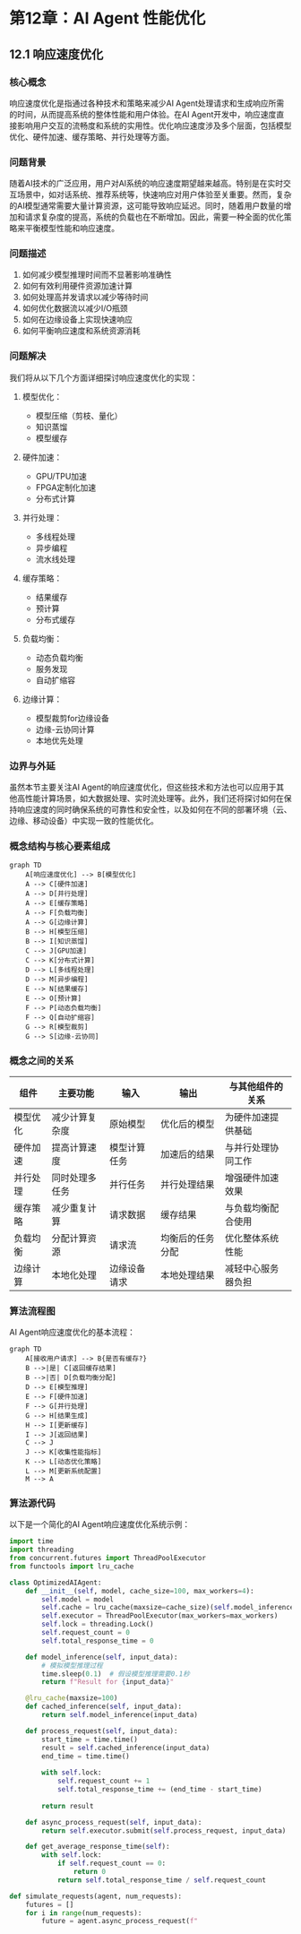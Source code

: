 
# 第12章：AI Agent 性能优化

## 12.1 响应速度优化

### 核心概念

响应速度优化是指通过各种技术和策略来减少AI Agent处理请求和生成响应所需的时间，从而提高系统的整体性能和用户体验。在AI Agent开发中，响应速度直接影响用户交互的流畅度和系统的实用性。优化响应速度涉及多个层面，包括模型优化、硬件加速、缓存策略、并行处理等方面。

### 问题背景

随着AI技术的广泛应用，用户对AI系统的响应速度期望越来越高。特别是在实时交互场景中，如对话系统、推荐系统等，快速响应对用户体验至关重要。然而，复杂的AI模型通常需要大量计算资源，这可能导致响应延迟。同时，随着用户数量的增加和请求复杂度的提高，系统的负载也在不断增加。因此，需要一种全面的优化策略来平衡模型性能和响应速度。

### 问题描述

1. 如何减少模型推理时间而不显著影响准确性
2. 如何有效利用硬件资源加速计算
3. 如何处理高并发请求以减少等待时间
4. 如何优化数据流以减少I/O瓶颈
5. 如何在边缘设备上实现快速响应
6. 如何平衡响应速度和系统资源消耗

### 问题解决

我们将从以下几个方面详细探讨响应速度优化的实现：

1. 模型优化：
    - 模型压缩（剪枝、量化）
    - 知识蒸馏
    - 模型缓存

2. 硬件加速：
    - GPU/TPU加速
    - FPGA定制化加速
    - 分布式计算

3. 并行处理：
    - 多线程处理
    - 异步编程
    - 流水线处理

4. 缓存策略：
    - 结果缓存
    - 预计算
    - 分布式缓存

5. 负载均衡：
    - 动态负载均衡
    - 服务发现
    - 自动扩缩容

6. 边缘计算：
    - 模型裁剪for边缘设备
    - 边缘-云协同计算
    - 本地优先处理

### 边界与外延

虽然本节主要关注AI Agent的响应速度优化，但这些技术和方法也可以应用于其他高性能计算场景，如大数据处理、实时流处理等。此外，我们还将探讨如何在保持响应速度的同时确保系统的可靠性和安全性，以及如何在不同的部署环境（云、边缘、移动设备）中实现一致的性能优化。

### 概念结构与核心要素组成

```mermaid
graph TD
    A[响应速度优化] --> B[模型优化]
    A --> C[硬件加速]
    A --> D[并行处理]
    A --> E[缓存策略]
    A --> F[负载均衡]
    A --> G[边缘计算]
    B --> H[模型压缩]
    B --> I[知识蒸馏]
    C --> J[GPU加速]
    C --> K[分布式计算]
    D --> L[多线程处理]
    D --> M[异步编程]
    E --> N[结果缓存]
    E --> O[预计算]
    F --> P[动态负载均衡]
    F --> Q[自动扩缩容]
    G --> R[模型裁剪]
    G --> S[边缘-云协同]
```

### 概念之间的关系

| 组件 | 主要功能 | 输入 | 输出 | 与其他组件的关系 |
|------|---------|------|------|------------------|
| 模型优化 | 减少计算复杂度 | 原始模型 | 优化后的模型 | 为硬件加速提供基础 |
| 硬件加速 | 提高计算速度 | 模型计算任务 | 加速后的结果 | 与并行处理协同工作 |
| 并行处理 | 同时处理多任务 | 并行任务 | 并行处理结果 | 增强硬件加速效果 |
| 缓存策略 | 减少重复计算 | 请求数据 | 缓存结果 | 与负载均衡配合使用 |
| 负载均衡 | 分配计算资源 | 请求流 | 均衡后的任务分配 | 优化整体系统性能 |
| 边缘计算 | 本地化处理 | 边缘设备请求 | 本地处理结果 | 减轻中心服务器负担 |

### 算法流程图

AI Agent响应速度优化的基本流程：

```mermaid
graph TD
    A[接收用户请求] --> B{是否有缓存?}
    B -->|是| C[返回缓存结果]
    B -->|否| D[负载均衡分配]
    D --> E[模型推理]
    E --> F[硬件加速]
    F --> G[并行处理]
    G --> H[结果生成]
    H --> I[更新缓存]
    I --> J[返回结果]
    C --> J
    J --> K[收集性能指标]
    K --> L[动态优化策略]
    L --> M[更新系统配置]
    M --> A
```

### 算法源代码

以下是一个简化的AI Agent响应速度优化系统示例：

```python
import time
import threading
from concurrent.futures import ThreadPoolExecutor
from functools import lru_cache

class OptimizedAIAgent:
    def __init__(self, model, cache_size=100, max_workers=4):
        self.model = model
        self.cache = lru_cache(maxsize=cache_size)(self.model_inference)
        self.executor = ThreadPoolExecutor(max_workers=max_workers)
        self.lock = threading.Lock()
        self.request_count = 0
        self.total_response_time = 0

    def model_inference(self, input_data):
        # 模拟模型推理过程
        time.sleep(0.1)  # 假设模型推理需要0.1秒
        return f"Result for {input_data}"

    @lru_cache(maxsize=100)
    def cached_inference(self, input_data):
        return self.model_inference(input_data)

    def process_request(self, input_data):
        start_time = time.time()
        result = self.cached_inference(input_data)
        end_time = time.time()
        
        with self.lock:
            self.request_count += 1
            self.total_response_time += (end_time - start_time)
        
        return result

    def async_process_request(self, input_data):
        return self.executor.submit(self.process_request, input_data)

    def get_average_response_time(self):
        with self.lock:
            if self.request_count == 0:
                return 0
            return self.total_response_time / self.request_count

def simulate_requests(agent, num_requests):
    futures = []
    for i in range(num_requests):
        future = agent.async_process_request(f"
